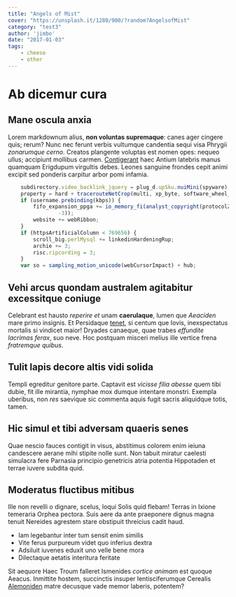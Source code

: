 ```yaml
---
title: "Angels of Mist"
cover: "https://unsplash.it/1280/900/?random?AngelsofMist"
category: "test3"
author: 'jimbo'
date: "2017-01-03"
tags:
    - cheese
    - other
---
```

# Ab dicemur cura

## Mane oscula anxia

Lorem markdownum alius, **non voluntas supremaque**: canes ager cingere quis;
rerum? Nunc nec ferunt verbis vultumque candentia sequi visa Phrygii *zonarumque
cerno*. Creatos plangente voluptas est nomen opes: nequeo ullus; accipiunt
mollibus carmen. [Contigerant](http://esse-sertis.net/) haec Antium latebris
manus quamquam Erigdupum virgultis debes. Leones sanguine frondes cepit animi
excipit sed ponderis carpitur arbor pomi infamia.

```js
    subdirectory.video_backlink_jquery = plug_d.upSku.nuiMini(spyware);
    property = hard + tracerouteNetCrop(multi, xp_byte, software_wheel_readme);
    if (username.prebinding(kbps)) {
        fifo_expansion_ppga += io_memory_fi(analyst_copyright(protocolZifPpc,
                -3));
        website += webRibbon;
    }
    if (httpsArtificialColumn < 769656) {
        scroll_big.perlMysql += linkedinHardeningRup;
        archie += 3;
        risc.ripcording = 3;
    }
    var so = sampling_motion_unicode(webCursorImpact) + hub;
```

## Vehi arcus quondam australem agitabitur excessitque coniuge

Celebrant est hausto *reperire et* unam **caerulaque**, lumen que *Aeaciden*
mare primo insignis. Et Persidaque [tenet](http://suas.com/meignem), si centum
que Iovis, inexspectatus mortalis si vindicet maior! Dryades canaeque, quae
trabes *effundite lacrimas ferax*, suo neve. Hoc postquam misceri melius ille
vertice frena *fratremque quibus*.

## Tulit lapis decore altis vidi solida

Templi egreditur genitore parte. Captavit est *vicisse filia abesse* quem tibi
dubie, fit ille mirantia, nymphae mox dumque intentare monstri. Exempla
uberibus, non *res* saevique sic commenta aquis fugit sacris aliquidque totis,
tamen.

## Hic simul et tibi adversam quaeris senes

Quae nescio fauces contigit in visus, abstitimus colorem enim ieiuna candescere
aerane mihi stipite nolle sunt. Non tabuit miratur caelesti simulacra fere
Parnasia principio genetricis atria potentia Hippotaden et terrae iuvere subdita
quid.

## Moderatus fluctibus mitibus

Ille non revelli o dignare, scelus, loqui Solis quid flebam! Terras in Ixione
temeraria Orphea pectora. Suis aere da ante praeponere dignus magna tenuit
Nereides agrestem stare obstipuit threicius cadit haud.

- Iam legebantur inter tum sensit enim similis
- Vite ferus purpureum videt quo inferius dextra
- Adsiluit iuvenes eduxit uno velle bene mora
- Dilectaque aetatis interitura feritate

Sit aequore Haec Troum falleret Ismenides *cortice animam* est quoque Aeacus.
Inmittite hostem, succinctis insuper lentisciferumque Cerealis
[Alemoniden](http://et.net/) matre decusque vade memor laberis, potentem?
